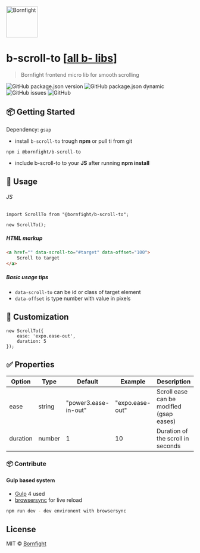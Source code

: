 <a href="http://www.bornfight.com">
<img width="84px" src="https://www.bornfight.com/wp-content/themes/bf/static/ui/BF-sign-dark.svg?" title="Bornfight" alt="Bornfight">
</a>

# b-scroll-to [[all b- libs](https://github.com/bornfight/b-lib-archive/)]
> Bornfight frontend micro lib for smooth scrolling

![GitHub package.json version](https://img.shields.io/github/package-json/v/bornfight/b-scroll-to?style=flat-square)
![GitHub package.json dynamic](https://img.shields.io/github/package-json/keywords/bornfight/b-scroll-to?style=flat-square)
![GitHub issues](https://img.shields.io/github/issues/bornfight/b-scroll-to?style=flat-square)
![GitHub](https://img.shields.io/github/license/bornfight/b-scroll-to?style=flat-square)


## 📦 Getting Started

Dependency: `gsap`

- install `b-scroll-to` trough __npm__ or pull ti from git

```
npm i @bornfight/b-scroll-to
```

- include b-scroll-to to your __JS__ after running __npm install__

## 🔨️ Usage 
###### JS
``` JS
import ScrollTo from "@bornfight/b-scroll-to";

new ScrollTo();
```

##### HTML markup

```HTML
<a href="" data-scroll-to="#target" data-offset="100">
    Scroll to target
</a>
```

##### Basic usage tips
- `data-scroll-to` can be id or class of target element
- `data-offset` is type number with value in pixels
     
## 💎 Customization

```JS
new ScrollTo({
    ease: 'expo.ease-out',
    duration: 5
});
```

## ✅ Properties

Option | Type | Default | Example | Description
------ | ---- | ------- | ------- | -----------
ease | string | "power3.ease-in-out" | "expo.ease-out" | Scroll ease can be modified (gsap eases) 
duration | number | 1 | 10 | Duration of the scroll in seconds 
   
### 📦 Contribute

#### Gulp based system 
 - [Gulp](https://gulpjs.com/) 4 used
 - [browsersync](https://browsersync.io/) for live reload
 
```bash
npm run dev - dev environent with browsersync
```

## License

MIT © [Bornfight](https://www.bornfight.com)

